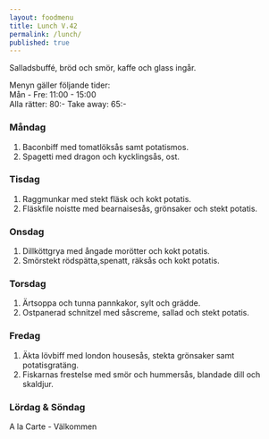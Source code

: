 ```yaml
---
layout: foodmenu
title: Lunch V.42
permalink: /lunch/
published: true
---
```

Salladsbuffé, bröd och smör, kaffe och glass ingår.

Menyn gäller följande tider:  
Mån - Fre: 11:00 - 15:00  
Alla rätter: 80:- Take away: 65:-

### Måndag

1. Baconbiff med tomatlöksås samt potatismos.
2. Spagetti med dragon och kycklingsås, ost.

### Tisdag

1. Raggmunkar med stekt fläsk och kokt potatis.
2. Fläskfile noistte med bearnaisesås, grönsaker och stekt potatis.

### Onsdag

1. Dillköttgrya med ångade morötter och kokt potatis.
2. Smörstekt rödspätta,spenatt, räksås och kokt potatis.

### Torsdag

 1. Ärtsoppa och tunna pannkakor, sylt och grädde.
 2. Ostpanerad schnitzel med såscreme, sallad och stekt potatis.

### Fredag

1. Äkta lövbiff med london housesås, stekta grönsaker samt potatisgratäng.
2. Fiskarnas frestelse med smör och hummersås, blandade dill och skaldjur.

### Lördag & Söndag
A la Carte - Välkommen

